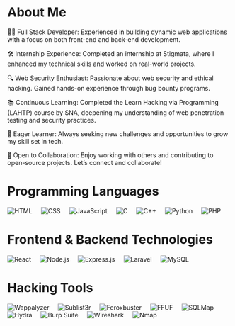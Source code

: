 # About Me

👨‍💻 Full Stack Developer: Experienced in building dynamic web applications with a focus on both front-end and back-end development.

🛠 Internship Experience: Completed an internship at Stigmata, where I enhanced my technical skills and worked on real-world projects.

🔍 Web Security Enthusiast: Passionate about web security and ethical hacking. Gained hands-on experience through bug bounty programs.

📚 Continuous Learning: Completed the Learn Hacking via Programming (LAHTP) course by SNA, deepening my understanding of web penetration testing and security practices.

🌱 Eager Learner: Always seeking new challenges and opportunities to grow my skill set in tech.

🤝 Open to Collaboration: Enjoy working with others and contributing to open-source projects. Let’s connect and collaborate!




# Programming Languages

![HTML](https://img.shields.io/badge/HTML-F16529?style=for-the-badge&logo=html5&logoColor=white) &nbsp;&nbsp;&nbsp;
![CSS](https://img.shields.io/badge/CSS-2965F1?style=for-the-badge&logo=css3&logoColor=white) &nbsp;&nbsp;&nbsp;
![JavaScript](https://img.shields.io/badge/JavaScript-F7DF1E?style=for-the-badge&logo=javascript&logoColor=black) &nbsp;&nbsp;&nbsp;
![C](https://img.shields.io/badge/C-00599C?style=for-the-badge&logo=c&logoColor=white) &nbsp;&nbsp;&nbsp;
![C++](https://img.shields.io/badge/C++-00599C?style=for-the-badge&logo=c%2B%2B&logoColor=white) &nbsp;&nbsp;&nbsp;
![Python](https://img.shields.io/badge/Python-3776AB?style=for-the-badge&logo=python&logoColor=white) &nbsp;&nbsp;&nbsp;
![PHP](https://img.shields.io/badge/PHP-4F5B93?style=for-the-badge&logo=php&logoColor=white)




# Frontend & Backend Technologies

![React](https://img.shields.io/badge/React-61DAFB?style=for-the-badge&logo=react&logoColor=black) &nbsp;&nbsp;&nbsp;
![Node.js](https://img.shields.io/badge/Node.js-339933?style=for-the-badge&logo=node.js&logoColor=white) &nbsp;&nbsp;&nbsp;
![Express.js](https://img.shields.io/badge/Express.js-000000?style=for-the-badge&logo=express&logoColor=white) &nbsp;&nbsp;&nbsp;
![Laravel](https://img.shields.io/badge/Laravel-EF3B2D?style=for-the-badge&logo=laravel&logoColor=white) &nbsp;&nbsp;&nbsp;
![MySQL](https://img.shields.io/badge/MySQL-4479A1?style=for-the-badge&logo=mysql&logoColor=white)




# Hacking Tools

![Wappalyzer](https://img.shields.io/badge/Wappalyzer-8A3FFC?style=for-the-badge&logo=wappalyzer&logoColor=white) &nbsp;&nbsp;&nbsp;
![Sublist3r](https://img.shields.io/badge/Sublist3r-000000?style=for-the-badge&logo=sublist3r&logoColor=white) &nbsp;&nbsp;&nbsp;
![Feroxbuster](https://img.shields.io/badge/Feroxbuster-FF0000?style=for-the-badge&logo=feroxbuster&logoColor=white) &nbsp;&nbsp;&nbsp;
![FFUF](https://img.shields.io/badge/FFUF-FF4500?style=for-the-badge&logo=ffuf&logoColor=white) &nbsp;&nbsp;&nbsp;
![SQLMap](https://img.shields.io/badge/SQLMap-00A1E4?style=for-the-badge&logo=sqlmap&logoColor=white) &nbsp;&nbsp;&nbsp;
![Hydra](https://img.shields.io/badge/Hydra-FF6F61?style=for-the-badge&logo=hydra&logoColor=white) &nbsp;&nbsp;&nbsp;
![Burp Suite](https://img.shields.io/badge/Burp_Suite-FF4800?style=for-the-badge&logo=burpsuite&logoColor=white) &nbsp;&nbsp;&nbsp;
![Wireshark](https://img.shields.io/badge/Wireshark-3C4D8D?style=for-the-badge&logo=wireshark&logoColor=white) &nbsp;&nbsp;&nbsp;
![Nmap](https://img.shields.io/badge/Nmap-000000?style=for-the-badge&logo=nmap&logoColor=white)
